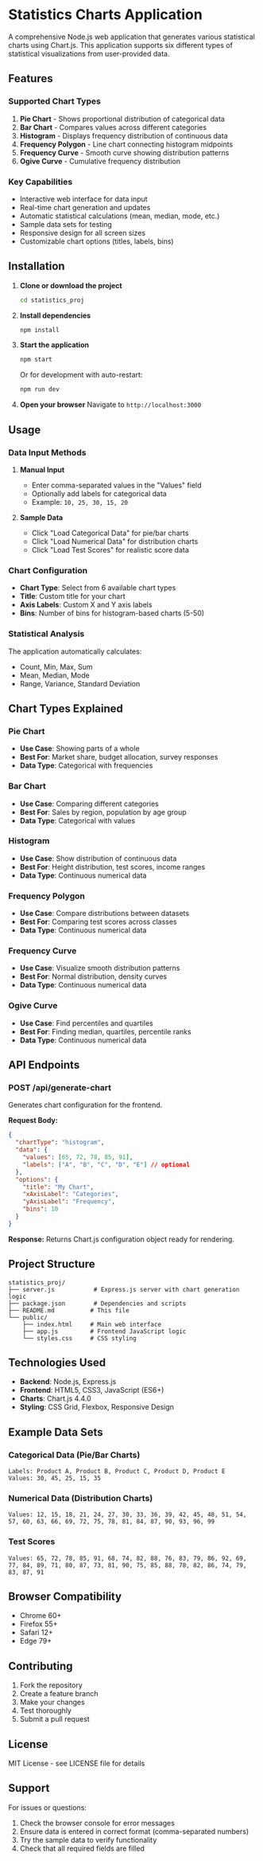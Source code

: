 # Statistics Charts Application

A comprehensive Node.js web application that generates various statistical charts using Chart.js. This application supports six different types of statistical visualizations from user-provided data.

## Features

### Supported Chart Types
1. **Pie Chart** - Shows proportional distribution of categorical data
2. **Bar Chart** - Compares values across different categories  
3. **Histogram** - Displays frequency distribution of continuous data
4. **Frequency Polygon** - Line chart connecting histogram midpoints
5. **Frequency Curve** - Smooth curve showing distribution patterns
6. **Ogive Curve** - Cumulative frequency distribution

### Key Capabilities
- Interactive web interface for data input
- Real-time chart generation and updates
- Automatic statistical calculations (mean, median, mode, etc.)
- Sample data sets for testing
- Responsive design for all screen sizes
- Customizable chart options (titles, labels, bins)

## Installation

1. **Clone or download the project**
   ```bash
   cd statistics_proj
   ```

2. **Install dependencies**
   ```bash
   npm install
   ```

3. **Start the application**
   ```bash
   npm start
   ```
   Or for development with auto-restart:
   ```bash
   npm run dev
   ```

4. **Open your browser**
   Navigate to `http://localhost:3000`

## Usage

### Data Input Methods

1. **Manual Input**
   - Enter comma-separated values in the "Values" field
   - Optionally add labels for categorical data
   - Example: `10, 25, 30, 15, 20`

2. **Sample Data**
   - Click "Load Categorical Data" for pie/bar charts
   - Click "Load Numerical Data" for distribution charts
   - Click "Load Test Scores" for realistic score data

### Chart Configuration

- **Chart Type**: Select from 6 available chart types
- **Title**: Custom title for your chart
- **Axis Labels**: Custom X and Y axis labels
- **Bins**: Number of bins for histogram-based charts (5-50)

### Statistical Analysis

The application automatically calculates:
- Count, Min, Max, Sum
- Mean, Median, Mode
- Range, Variance, Standard Deviation

## Chart Types Explained

### Pie Chart
- **Use Case**: Showing parts of a whole
- **Best For**: Market share, budget allocation, survey responses
- **Data Type**: Categorical with frequencies

### Bar Chart  
- **Use Case**: Comparing different categories
- **Best For**: Sales by region, population by age group
- **Data Type**: Categorical with values

### Histogram
- **Use Case**: Show distribution of continuous data
- **Best For**: Height distribution, test scores, income ranges
- **Data Type**: Continuous numerical data

### Frequency Polygon
- **Use Case**: Compare distributions between datasets
- **Best For**: Comparing test scores across classes
- **Data Type**: Continuous numerical data

### Frequency Curve
- **Use Case**: Visualize smooth distribution patterns
- **Best For**: Normal distribution, density curves
- **Data Type**: Continuous numerical data

### Ogive Curve
- **Use Case**: Find percentiles and quartiles
- **Best For**: Finding median, quartiles, percentile ranks
- **Data Type**: Continuous numerical data

## API Endpoints

### POST /api/generate-chart
Generates chart configuration for the frontend.

**Request Body:**
```json
{
  "chartType": "histogram",
  "data": {
    "values": [65, 72, 78, 85, 91],
    "labels": ["A", "B", "C", "D", "E"] // optional
  },
  "options": {
    "title": "My Chart",
    "xAxisLabel": "Categories",
    "yAxisLabel": "Frequency",
    "bins": 10
  }
}
```

**Response:**
Returns Chart.js configuration object ready for rendering.

## Project Structure

```
statistics_proj/
├── server.js           # Express.js server with chart generation logic
├── package.json        # Dependencies and scripts
├── README.md          # This file
└── public/
    ├── index.html     # Main web interface
    ├── app.js         # Frontend JavaScript logic
    └── styles.css     # CSS styling
```

## Technologies Used

- **Backend**: Node.js, Express.js
- **Frontend**: HTML5, CSS3, JavaScript (ES6+)
- **Charts**: Chart.js 4.4.0
- **Styling**: CSS Grid, Flexbox, Responsive Design

## Example Data Sets

### Categorical Data (Pie/Bar Charts)
```
Labels: Product A, Product B, Product C, Product D, Product E
Values: 30, 45, 25, 15, 35
```

### Numerical Data (Distribution Charts)  
```
Values: 12, 15, 18, 21, 24, 27, 30, 33, 36, 39, 42, 45, 48, 51, 54, 57, 60, 63, 66, 69, 72, 75, 78, 81, 84, 87, 90, 93, 96, 99
```

### Test Scores
```
Values: 65, 72, 78, 85, 91, 68, 74, 82, 88, 76, 83, 79, 86, 92, 69, 77, 84, 89, 71, 80, 87, 73, 81, 90, 75, 85, 88, 78, 82, 86, 74, 79, 83, 87, 91
```

## Browser Compatibility

- Chrome 60+
- Firefox 55+
- Safari 12+
- Edge 79+

## Contributing

1. Fork the repository
2. Create a feature branch
3. Make your changes
4. Test thoroughly
5. Submit a pull request

## License

MIT License - see LICENSE file for details

## Support

For issues or questions:
1. Check the browser console for error messages
2. Ensure data is entered in correct format (comma-separated numbers)
3. Try the sample data to verify functionality
4. Check that all required fields are filled
